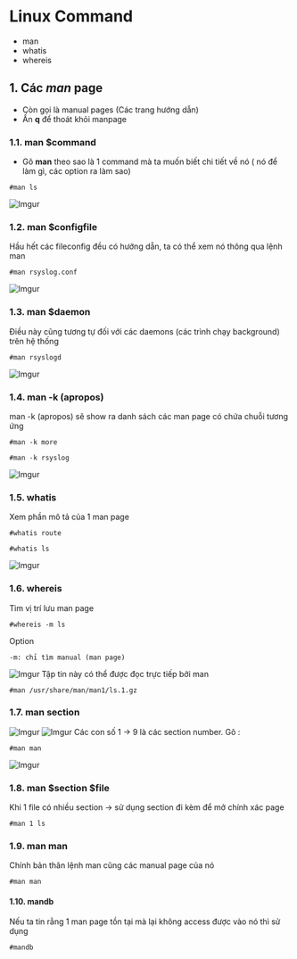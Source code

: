 # Linux Command
- man
- whatis
- whereis
## 1. Các *man* page
- Còn gọi là manual pages (Các trang hướng dẫn)
- Ấn **q** để thoát khỏi manpage
### 1.1. man $command
- Gõ **man** theo sao là 1 command mà ta muốn biết chi tiết về nó ( nó để làm gì, các option ra làm sao)
```
#man ls
```
![Imgur](https://i.imgur.com/eWqGZab.png)

### 1.2. man $configfile
Hầu hết các fileconfig đều có hướng dẫn, ta có thể xem nó thông qua lệnh man
```
#man rsyslog.conf
```
![Imgur](https://i.imgur.com/7GCpy53.png)

### 1.3. man $daemon
Điều này cũng tương tự đối với các daemons (các trình chạy background) trên hệ thống
```
#man rsyslogd
```
![Imgur](https://i.imgur.com/nQEFdWm.png)

### 1.4. man -k (apropos)
man -k (apropos) sẽ show ra danh sách các man page có chứa chuỗi tương ứng
```
#man -k more

#man -k rsyslog
```
![Imgur](https://i.imgur.com/PxnrVph.png)

### 1.5. whatis
Xem phần mô tả của 1 man page

```
#whatis route

#whatis ls
```
![Imgur](https://i.imgur.com/BCFsVcq.png)

### 1.6. whereis
Tìm vị trí lưu man page
```
#whereis -m ls
```
Option

    -m: chỉ tìm manual (man page)

![Imgur](https://i.imgur.com/DbjhLxb.png)
Tập tin này có thể được đọc trực tiếp bởi man
```
#man /usr/share/man/man1/ls.1.gz
```

### 1.7. man section
![Imgur](https://i.imgur.com/eWqGZab.png)
![Imgur](https://i.imgur.com/k0KZgVt.png)
Các con số 1 -> 9 là các section number. Gõ :
```
#man man 
```

![Imgur](https://i.imgur.com/aLvmTex.png)

### 1.8. man $section $file
Khi 1 file có nhiều section -> sử dụng section đi kèm để mở chính xác page

```
#man 1 ls
```
### 1.9. man man
Chính bản thân lệnh man cũng các manual page của nó
```
#man man
```
#### 1.10. mandb

Nếu ta tin rằng 1 man page tồn tại mà lại không access được vào nó thì sử dụng
```
#mandb
```

